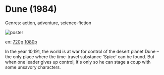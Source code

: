 # Dune (1984)

Genres: action, adventure, science-fiction

![poster](http://image.tmdb.org/t/p/w500/ngUaHgSZGkKy1Izwjk7qwZLOC5A.jpg)

en:
  [720p](magnet:?xt=urn:btih:E9D8C2751C4B4EFBC41811126167B0F72A05C7DA&tr=udp://glotorrents.pw:6969/announce&tr=udp://tracker.opentrackr.org:1337/announce&tr=udp://torrent.gresille.org:80/announce&tr=udp://tracker.openbittorrent.com:80&tr=udp://tracker.coppersurfer.tk:6969&tr=udp://tracker.leechers-paradise.org:6969&tr=udp://p4p.arenabg.ch:1337&tr=udp://tracker.internetwarriors.net:1337)
  [1080p](magnet:?xt=urn:btih:21B12A01D2907744901A01A5052FC05CB5F7BFAD&tr=udp://glotorrents.pw:6969/announce&tr=udp://tracker.opentrackr.org:1337/announce&tr=udp://torrent.gresille.org:80/announce&tr=udp://tracker.openbittorrent.com:80&tr=udp://tracker.coppersurfer.tk:6969&tr=udp://tracker.leechers-paradise.org:6969&tr=udp://p4p.arenabg.ch:1337&tr=udp://tracker.internetwarriors.net:1337)
  


In the year 10,191, the world is at war for control of the desert planet Dune – the only place where the time-travel substance 'Spice' can be found. But when one leader gives up control, it's only so he can stage a coup with some unsavory characters.